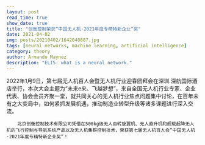 ```yaml
---
layout: post
read_time: true
show_date: true
title: "创衡控制荣获“中国无人机·2021年度专精特新企业”奖"
date: 2021-04-02
img: posts/20210402/1642040887.jpg
tags: [neural networks, machine learning, artificial intelligence]
category: theory
author: Armando Maynez
description: "ELI5: what is a neural network."
---
```

 2022年1月9日，第七届无人机百人会暨无人机行业迎春团拜会在深圳.深航国际酒店举行，本次大会主题为“未来e来、飞越梦想”，来自全国无人机行业专家、企业代表、协会会员齐聚一堂，就共同关心的无人机行业焦点问题集中讨论，在百年未有之大变局中，如何紧抓发展机遇，推动制造业转型升级等诸多课题进行深入交流。  

        北京创衡控制技术有限公司凭借在500kg级无人自转旋翼机、无人直升机和舰载起降无人机的飞行控制与导航系统产品以及无人机集群控制技术，荣获第七届无人机百人会“中国无人机·2021年度专精特新企业奖”！  

